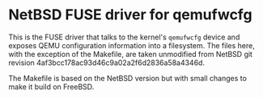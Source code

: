 NetBSD FUSE driver for qemufwcfg
================================

This is the FUSE driver that talks to the kernel's `qemufwcfg` device and exposes QEMU configuration information into a filesystem.
The files here, with the exception of the Makefile, are taken unmodified from NetBSD git revision 4af3bcc178ac93d46c9a02a2f6d2836a58a4346d.

The Makefile is based on the NetBSD version but with small changes to make it build on FreeBSD.
